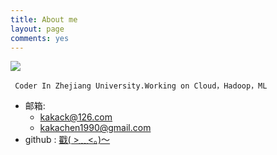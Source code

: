 ```yaml
---
title: About me
layout: page
comments: yes
---
```


![](http://ope2etmx1.bkt.clouddn.com/48888608_p0.jpg)


     Coder In Zhejiang University.Working on Cloud，Hadoop，ML
                      
                      
- 邮箱:  
  + kakack@126.com  
  + kakachen1990@gmail.com  
- github : [戳( >﹏<。)～](https://github.com/kakack) 

